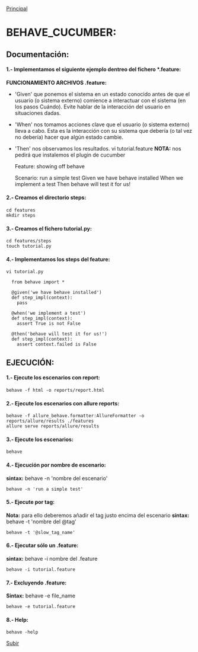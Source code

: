 <a name='top'></a>
[Principal](README.md)<br/>

# BEHAVE_CUCUMBER:
## Documentación:
#### 1.- Implementamos el siguiente ejemplo dentreo del fichero *.feature:
**FUNCIONAMIENTO ARCHIVOS .feature:**
- 'Given' que ponemos el sistema en un estado conocido antes de que el usuario (o sistema externo) comience a interactuar con el sistema (en los pasos Cuándo). Evite hablar de la interacción del usuario en situaciones dadas.
- 'When' nos tomamos acciones clave que el usuario (o sistema externo) lleva a cabo. Esta es la interacción con su sistema que debería (o tal vez no debería) hacer que algún estado cambie.
- 'Then' nos observamos los resultados.
    vi tutorial.feature
**NOTA:** nos pedirá que instalemos el plugin de cucumber

    Feature: showing off behave

    Scenario: run a simple test
     Given we have behave installed
     When we implement a test
     Then behave will test it for us!
      
#### 2.- Creamos el directorio steps:
    cd features
    mkdir steps

#### 3.- Creamos el fichero tutorial.py:
    cd features/steps
    touch tutorial.py

#### 4.- Implementamos los steps del feature:
    vi tutorial.py

      from behave import *

      @given('we have behave installed')
      def step_impl(context):
        pass

      @when('we implement a test')
      def step_impl(context):
        assert True is not False

      @then('behave will test it for us!')
      def step_impl(context):
        assert context.failed is False

## EJECUCIÓN:
#### 1.- Ejecute los escenarios con report:
    behave -f html -o reports/report.html

#### 2.- Ejecute los escenarios con allure reports:
    behave -f allure_behave.formatter:AllureFormatter -o reports/allure/results ./features
    allure serve reports/allure/results

#### 3.- Ejecute los escenarios:
    behave
    
#### 4.- Ejecución por nombre de escenario:
**sintax:** behave -n 'nombre del escenario'
   
    behave -n 'run a simple test'

#### 5.- Ejecute por tag:
**Nota:** para ello deberemos añadir el tag justo encima del escenario
**sintax:** behave -t 'nombre del @tag'

    behave -t '@slow_tag_name'

#### 6.- Ejecutar sólo un .feature:
**sintax:** behave -i nombre del .feature

    behave -i tutorial.feature

#### 7.- Excluyendo .feature:
**Sintax:** behave -e file_name

    behave -e tutorial.feature
   
#### 8.- Help:
    behave -help

[Subir](#top)
